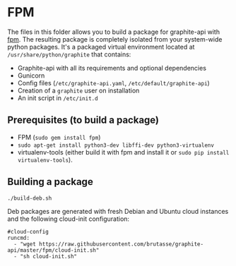 FPM
===

The files in this folder allows you to build a package for graphite-api with
[fpm](https://github.com/jordansissel/fpm). The resulting package is
completely isolated from your system-wide python packages. It's a packaged
virtual environment located at `/usr/share/python/graphite` that contains:

* Graphite-api with all its requirements and optional dependencies
* Gunicorn
* Config files (`/etc/graphite-api.yaml`, `/etc/default/graphite-api`)
* Creation of a `graphite` user on installation
* An init script in `/etc/init.d`

Prerequisites (to build a package)
----------------------------------

* FPM (`sudo gem install fpm`)
* `sudo apt-get install python3-dev libffi-dev python3-virtualenv`
* virtualenv-tools (either build it with fpm and install it or `sudo pip
  install virtualenv-tools`).

Building a package
------------------

```
./build-deb.sh
```

Deb packages are generated with fresh Debian and Ubuntu cloud instances and
the following cloud-init configuration:

```
#cloud-config
runcmd:
  - "wget https://raw.githubusercontent.com/brutasse/graphite-api/master/fpm/cloud-init.sh"
  - "sh cloud-init.sh"
```

